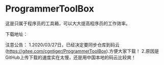 # ProgrammerToolBox
这是只属于程序员的工具箱，可以大大提高程序员的工作效率。

下载地址：

注意公告：
1.2020/03/27日，已经决定要同步仓库到码云(https://gitee.com/cgntiger/ProgrammerToolBox).方便大家下载！
2.原因是GitHub上传下载的速度实在太慢，还是用中国本地的码云比较爽！
